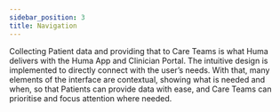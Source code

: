 ```yaml
---
sidebar_position: 3
title: Navigation
---
```


Collecting Patient data and providing that to Care Teams is what Huma delivers with the Huma App and Clinician Portal. The intuitive design is implemented to directly connect with the user’s needs. With that, many elements of the interface are contextual, showing what is needed and when, so that Patients can provide data with ease, and Care Teams can prioritise and focus attention where needed.

